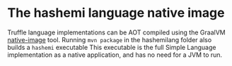 # The hashemi language native image

Truffle language implementations can be AOT compiled using the GraalVM
[native-image](https://www.graalvm.org/docs/reference-manual/aot-compilation/)
tool.  Running `mvn package` in the hashemilang folder also builds a
`hashemi` executable This executable is the full Simple Language
implementation as a native application, and has no need for a JVM to run.
